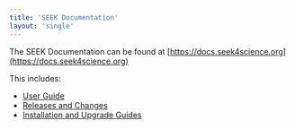 ```yaml
---
title: 'SEEK Documentation'
layout: 'single'
---
```


The SEEK Documentation can be found at [https://docs.seek4science.org](https://docs.seek4science.org)

This includes:

* [User Guide](https://docs.seek4science.org/help/user-guide/index.html)
* [Releases and Changes](https://docs.seek4science.org/tech/releases/)
* [Installation and Upgrade Guides](https://docs.seek4science.org/get-seek.html)